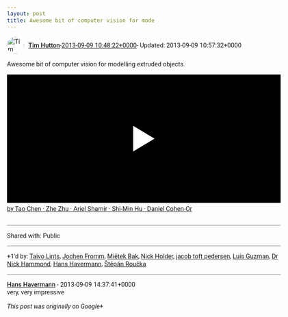 ```yaml
---
layout: post
title: Awesome bit of computer vision for mode
---
```


<html><head><meta charset="utf-8"><title>Awesome bit of computer vision for modelling extruded objects.</title><style>body {font: 11pt Roboto, Arial, sans-serif; max-width: 640px; margin: 24px;}.author-photo {border-radius: 50%; margin-right: 10px; width: 40px;}.author {font-weight: 500;}.main-content {margin: 15px 0 15px;}.post-title {font-weight: bold;}.location {display: block; margin-top: 15px;}.location img {float: left; margin-right: 5px; width: 20px;}.media-link {display: inline-block; max-width: 100%; vertical-align: top;}.media-link p {margin-top: 5px; max-height: 4em; overflow: scroll;}.media {max-height: 100vh; max-width: 100%;}.video-placeholder {background: black; display: flex; height: 300px; max-width: 100%; width: 640px;}.play-icon {border-bottom: 30px solid transparent; border-left: 50px solid white; border-top: 30px solid transparent; color: white; margin: auto;}.album {max-height: 800px; overflow: scroll; width: calc(100vw - 48px);}.album .media-link {margin-right: 5px; max-width: 250px;}.album .media {max-height: 250px;}.link-embed {border-top: 1px solid lightgrey; display: block; margin-top: 20px;}.link-embed img {max-width: 100%;}.inline-link-embed {display: block;}.inline-link-embed img {vertical-align: middle;}.link-title {display: inline-block; font-size: medium; font-weight: 300; padding-left: 1em;}.reshare-attribution {display: block; font-weight: bold; margin-bottom: 10px;}.poll-image {margin-bottom: 5px; max-height: 300px; max-width: 500px;}.poll-choice {align-items: center; display: flex; margin-bottom: 5px; max-width: 500px;}.poll-choice-percentage {background-color: lightblue; height: 100%; left: 0; position: absolute; z-index: -1;}.poll-choice-selected {margin-right: 5px;}.poll-choice-results {border: 1px solid lightgray; border-radius: 5px; display: flex; line-height: 40px; overflow: hidden; padding: 0 8px; position: relative;}.poll-choice-results, .poll-choice-description {flex-grow: 1; margin-right: 10px;}.poll-choice-image {width: 100%;}.poll-choice-image, .poll-choice-image img {max-height: 40px; max-width: 100px;}.poll-choice-votes {max-height: 100px; overflow: auto;}.plus-entity-embed {color: black; display: block; text-decoration: none;}.plus-entity-embed-cover-photo {max-height: 300px; max-width: 100%;}.plus-entity-embed-info {padding: 0 1em 1em;}.plus-entity-embed-info h2 {font-weight: 500; margin: 10px 0;}.plus-entity-embed-info p {font-size: small; margin: 0;}.collection-owner-avatar {border-radius: 50%; border: 2px solid white; height: 40px; margin-top: -22px;}.visibility {padding: 1em 0; border-top: 1px solid grey;}.post-activity {padding: 1em 0; border-top: 1px solid grey;}.comments {border-top: 1px solid gray; padding-top: 1em;}.comment + .comment {margin-top: 1em;}.comment .media-link, .comment .inline-link-embed {margin-top: 5px;}</style></head><body><div style="margin-bottom:1em;"><div style="display:flex; align-items:center"><img class="author-photo" src="https://lh4.googleusercontent.com/-epo4ZZKNqEw/AAAAAAAAAAI/AAAAAAAAVSU/qu3LpcHEnoQ/s64-c/photo.jpg" alt="Tim Hutton"><a href="https://plus.google.com/+TimHutton" target="_blank" class="author">Tim Hutton</a> - <a target="_blank" href="https://plus.google.com/+TimHutton/posts/ck1hiRwm2Cc">2013-09-09 10:48:22+0000</a><span> - Updated: 2013-09-09 10:57:32+0000</span></div><div class="main-content">Awesome bit of computer vision for modelling extruded objects.</div><a href="http://www.youtube.com/watch?v=Oie1ZXWceqM&amp;feature=share" target="_blank" class="media-link"><div class="video-placeholder" title="by Tao Chen · Zhe Zhu · Ariel Shamir · Shi-Min Hu · Daniel Cohen-Or"><span class="play-icon"></span></div><p>by Tao Chen · Zhe Zhu · Ariel Shamir · Shi-Min Hu · Daniel Cohen-Or</p></a></div><div class="visibility">Shared with: Public</div><div class="post-activity"><div class="plus-oners">+1'd by: <a href="https://plus.google.com/+TaivoLints">Taivo Lints</a>, <a href="https://plus.google.com/+JochenFromm">Jochen Fromm</a>, <a href="https://plus.google.com/+MiëtekBak">Miëtek Bak</a>, <a href="https://plus.google.com/+NickHolder">Nick Holder</a>, <a href="https://plus.google.com/+jacobtoftpedersen">jacob toft pedersen</a>, <a href="https://plus.google.com/+LuisGuzmanJr">Luis Guzman</a>, <a href="https://plus.google.com/113547634851670311720">Dr Nick Hammond</a>, <a href="https://plus.google.com/101745241027004457169">Hans Havermann</a>, <a href="https://plus.google.com/+StepanRoucka">Štěpán Roučka</a></div></div><div class="comments"><div class="comment"><a target="_blank" href="https://plus.google.com/101745241027004457169" class="author">Hans Havermann</a><span class="time"> - 2013-09-09 14:37:41+0000</span><div class="comment-content">very, very impressive</div></div></div></body></html>

<i>This post was originally on Google+</i>